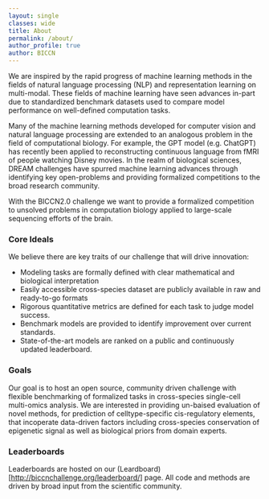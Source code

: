 ```yaml
---
layout: single
classes: wide
title: About
permalink: /about/
author_profile: true
author: BICCN
---
```


We are inspired by the rapid progress of machine learning methods in the fields of natural language processing (NLP) and representation learning on multi-modal. These fields of machine learning have seen advances in-part due to standardized benchmark datasets used to compare model performance on well-defined computation tasks. 

Many of the machine learning methods developed for computer vision and natural language processing are extended to an analogous problem in the field of computational biology. For example, the GPT model (e.g. ChatGPT) has recently been applied to reconstructing continuous language from fMRI of people watching Disney movies. In the realm of biological sciences, DREAM challenges have spurred machine learning advances through identifying key open-problems and providing formalized competitions to the broad research community. 

With the BICCN2.0 challenge we want to provide a formalized competition to unsolved problems in computation biology applied to large-scale sequencing efforts of the brain.  

### Core Ideals

We believe there are key traits of our challenge that will drive innovation:
* Modeling tasks are formally defined with clear mathematical and biological interpretation
* Easily accessible cross-species dataset are publicly available in raw and ready-to-go formats
* Rigorous quantitative metrics are defined for each task to judge model success.
* Benchmark models are provided to identify improvement over current standards.
* State-of-the-art models are ranked on a public and continuously updated leaderboard.

### Goals

Our goal is to host an open source, community driven challenge with flexible benchmarking of formalized tasks in cross-species single-cell multi-omics analysis. We are interested in providing un-baised evaluation of novel methods, for prediction of celltype-specific cis-regulatory elements, that incoperate data-driven factors including cross-species conservation of epigenetic signal as well as biological priors from domain experts.

### Leaderboards

Leaderboards are hosted on our (Leardboard)[http://biccnchallenge.org/leaderboard/] page. All code and methods are driven by broad input from the scientific community.

